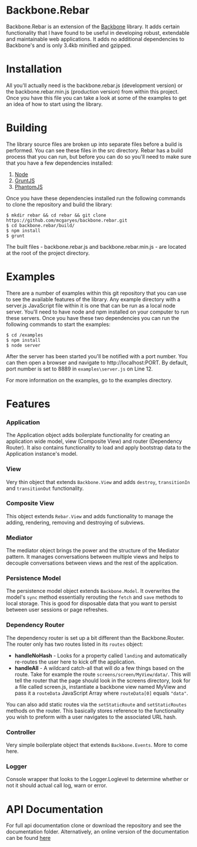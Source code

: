 Backbone.Rebar
=====

Backbone.Rebar is an extension of the [Backbone](http://www.backbonejs.org/) library. It adds certain functionality that I have found to be useful in developing robust, extendable and maintainable web applications. It adds no additional dependencies to Backbone's and is only 3.4kb minified and gzipped.

# Installation

All you'll actually need is the backbone.rebar.js (development version) or the backbone.rebar.min.js (production version) from within this project. Once you have this file you can take a look at some of the examples to get an idea of how to start using the library.

# Building

The library source files are broken up into separate files before a build is performed. You can see these files in the src directory. Rebar has a build process that you can run, but before you can do so you'll need to make sure that you have a few dependencies installed:

1. [Node](http://nodejs.org)
2. [GruntJS](http://gruntjs.com)
3. [PhantomJS](http://phantomjs.org/)

Once you have these dependencies installed run the following commands to clone the repository and build the library:

	$ mkdir rebar && cd rebar && git clone https://github.com/mcgaryes/backbone.rebar.git
	$ cd backbone.rebar/build/
	$ npm install
	$ grunt

The built files - backbone.rebar.js and backbone.rebar.min.js - are located at the root of the project directory.

# Examples

There are a number of examples within this git repository that you can use to see the available features of the library. Any example directory with a server.js JavaScript file within it is one that can be run as a local node server. You'll need to have node and npm installed on your computer to run these servers. Once you have these two dependencies you can run the following commands to start the examples:

	$ cd /examples
	$ npm install
	$ node server

After the server has been started you'll be notified with a port number. You can then open a browser and navigate to http://localhost:PORT. By default, port number is set to 8889 in `examples\server.js` on Line 12.

For more information on the examples, go to the examples directory.

# Features

### Application

The Application object adds boilerplate functionality for creating an application wide model, view (Composite View) and router (Dependency Router). It also contains functionality to load and apply bootstrap data to the Application instance's model.

### View

Very thin object that extends `Backbone.View` and adds `destroy`, `transitionIn` and `transitionOut` functionality.

### Composite View

This object extends `Rebar.View` and adds functionality to manage the adding, rendering, removing and destroying of subviews.

### Mediator

The mediator object brings the power and the structure of the Mediator pattern. It manages conversations between multiple views and helps to decouple conversations between views and the rest of the application.

### Persistence Model

The persistence model object extends `Backbone.Model`. It overwrites the model's `sync` method essentially rerouting the `fetch` and `save` methods to local storage. This is good for disposable data that you want to persist between user sessions or page refreshes.

### Dependency Router

The dependency router is set up a bit different than the Backbone.Router. The router only has two routes listed in its `routes` object:

* **handleNoHash** - Looks for a property called `landing` and automatically re-routes the user here to kick off the application.
* **handleAll** - A wildcard catch-all that will do a few things based on the route. Take for example the route `screens/screen/MyView/data/`. This will tell the router that the page should look in the screens directory, look for a file called screen.js, instantiate a backbone view named MyView and pass it a `routeData` JavaScript Array where `routeData[0]` equals `"data"`.

You can also add static routes via the `setStaticRoute` and `setStaticRoutes` methods on the router. This basically stores reference to the functionality you wish to preform with a user navigates to the associated URL hash.

### Controller

Very simple boilerplate object that extends `Backbone.Events`. More to come here.

### Logger

Console wrapper that looks to the Logger.Loglevel to determine whether or not it should actual call log, warn or error.

# API Documentation

For full api documentation clone or download the repository and see the documentation folder. Alternatively, an online version of the documentation can be found [here](http://resource.github.io/backbone.rebar/docs/index.html)
